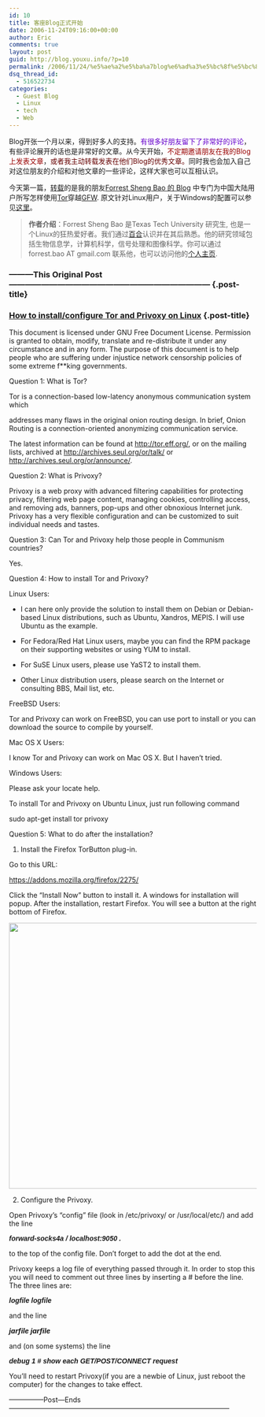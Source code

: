 ```yaml
---
id: 10
title: 客座Blog正式开始
date: 2006-11-24T09:16:00+00:00
author: Eric
comments: true
layout: post
guid: http://blog.youxu.info/?p=10
permalink: /2006/11/24/%e5%ae%a2%e5%ba%a7blog%e6%ad%a3%e5%bc%8f%e5%bc%80%e5%a7%8b/
dsq_thread_id:
  - 516522734
categories:
  - Guest Blog
  - Linux
  - tech
  - Web
---
```

Blog开张一个月以来，得到好多人的支持。<span style="color: #6600cc;">有很多好朋友留下了非常好的评论</span>，有些评论展开的话也是非常好的文章。从今天开始，<span style="color: #990000;">不定期邀请朋友在我的Blog上发表文章</span>，<span style="color: #660000;">或者我主动转载发表在他们Blog的优秀文章。</span>同时我也会加入自己对这位朋友的介绍和对他文章的一些评论，这样大家也可以互相认识。

今天第一篇，[转载](http://forrestbao.blogspot.com/2006/11/how-to-installconfigure-tor-and-privoxy.html)的是我的朋友[Forrest Sheng Bao 的 Blog](http://forrestbao.blogspot.com/) 中专门为中国大陆用户所写怎样使用[Tor](http://tor.eff.org/index.html.zh-cn)穿越[GFW](http://baike.baidu.com/view/6754.htm). 原文针对Linux用户，关于Windows的配置可以参见[这里](http://tor.eff.org/docs/tor-doc-win32.html)。

> **作者介绍**：Forrest Sheng Bao 是Texas Tech University 研究生, 也是一个Linux的狂热爱好者。我们通过[百合](http://beta.blogger.com/www.lilybbs.net)认识并在其后熟悉。他的研究领域包括生物信息学，计算机科学，信号处理和图像科学。你可以通过forrest.bao AT gmail.com 联系他，也可以访问他的[个人主页](http://forrest.bao.googlepages.com/).

<a title="7261176819287420724" name="7261176819287420724"></a>

### ———This Original Post ————————————————————————— {.post-title}

### [How to install/configure Tor and Privoxy on Linux](http://forrestbao.blogspot.com/2006/11/how-to-installconfigure-tor-and-privoxy.html) {.post-title}

This document is licensed under GNU Free Document License. Permission is granted to obtain, modify, translate and re-distribute it under any circumstance and in any form. The purpose of this document is to help people who are suffering under injustice network censorship policies of some extreme f**king governments.

Question 1: What is Tor?
  
Tor is a connection-based low-latency anonymous communication system which
  
addresses many flaws in the original onion routing design. In brief, Onion Routing is a connection-oriented anonymizing communication service.

The latest information can be found at http://tor.eff.org/, or on the mailing lists, archived at http://archives.seul.org/or/talk/ or http://archives.seul.org/or/announce/.

Question 2: What is Privoxy?
  
Privoxy is a web proxy with advanced filtering capabilities for protecting privacy, filtering web page content, managing cookies, controlling access, and removing ads, banners, pop-ups and other obnoxious Internet junk. Privoxy has a very flexible configuration and can be customized to suit individual needs and tastes.

Question 3: Can Tor and Privoxy help those people in Communism countries?
  
Yes.

Question 4: How to install Tor and Privoxy?
  
Linux Users:
  
* I can here only provide the solution to install them on Debian or Debian-based Linux distributions, such as Ubuntu, Xandros, MEPIS. I will use Ubuntu as the example.
  
* For Fedora/Red Hat Linux users, maybe you can find the RPM package on their supporting websites or using YUM to install.
  
* For SuSE Linux users, please use YaST2 to install them.
  
* Other Linux distribution users, please search on the Internet or consulting BBS, Mail list, etc.

FreeBSD Users:
  
Tor and Privoxy can work on FreeBSD, you can use port to install or you can download the source to compile by yourself.

Mac OS X Users:
  
I know Tor and Privoxy can work on Mac OS X. But I haven&#8217;t tried.

Windows Users:
  
Please ask your locate help.

To install Tor and Privoxy on Ubuntu Linux, just run following command
  
sudo apt-get install tor privoxy

Question 5: What to do after the installation?
  
1. Install the Firefox TorButton plug-in.
  
Go to this URL:
  
<https://addons.mozilla.org/firefox/2275/>
  
Click the &#8220;Install Now&#8221; button to install it. A windows for installation will popup. After the installation, restart Firefox. You will see a button at the right bottom of Firefox.

[<img style="cursor: pointer; width: 728px; height: 540px;" src="http://static.flickr.com/105/297088325_519ac89fc1_o_d.png" border="0" alt="" />](http://static.flickr.com/105/297088325_519ac89fc1_o_d.png)

2. Configure the Privoxy.
  
Open Privoxy&#8217;s &#8220;config&#8221; file (look in /etc/privoxy/ or /usr/local/etc/) and add the line
  
 <span style="font-weight: bold; font-style: italic; font-family: arial;">forward-socks4a / localhost:9050 .</span>
  
to the top of the config file. Don&#8217;t forget to add the dot at the end.

Privoxy keeps a log file of everything passed through it. In order to stop this you will need to comment out three lines by inserting a # before the line. The three lines are:
  
 <span style="font-weight: bold; font-style: italic; font-family: arial;">logfile logfile</span>
  
and the line
  
 <span style="font-weight: bold; font-style: italic">jarfile jarfile</span>
  
and (on some systems) the line
  
 <span style="font-weight: bold; font-style: italic; font-family: arial;">debug 1 # show each GET/POST/CONNECT request</span>

You&#8217;ll need to restart Privoxy(if you are a newbie of Linux, just reboot the computer) for the changes to take effect.

—————Post—Ends————————————————————————————————